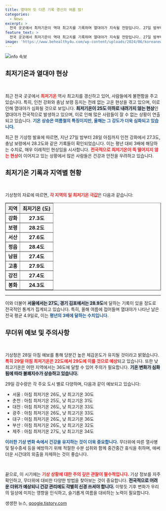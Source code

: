```yaml
---
title: 열대야 또 다른 기록 경신의 여름 밤!
categories:
  - News
excerpt: >
  전국 곳곳에서 최저기온이 역대 최고치를 기록하며 열대야가 지속될 전망입니다. 27일 밤부터 28일 아침, 강화와 보령 등에서 최저기온이 평년의 3배에 달하며 폭염 경고가 발효된 상황입니다. 잠 못 이루는 여름밤, 기온은 계속 상승하고 있습니다!
feature_text: >
  전국 곳곳에서 최저기온이 역대 최고치를 기록하며 열대야가 지속될 전망입니다. 27일 밤부터 28일 아침, 강화와 보령 등에서 최저기온이 평년의 3배에 달하며 폭염 경고가 발효된 상황입니다. 잠 못 이루는 여름밤, 기온은 계속 상승하고 있습니다!
image: 'https://www.behealthy4u.com/wp-content/uploads/2024/06/koreanews.jpg'
---
```


<p><img src="https://www.behealthy4u.com/wp-content/uploads/2024/06/koreanews.jpg" alt="info 속보" /></p>

<h2 data-ke-size="size26">최저기온과 열대야 현상</h2>

<p data-ke-size="size16">&nbsp;</p>

<p>최근 전국 곳곳에서 <b><span style="color: #ee2323;">최저기온</span></b> 역사 최고치를 경신하고 있어, 사람들에게 불편함을 주고 있습니다. 특히, 인천 강화와 충남 보령 등지는 전례 없는 고온 현상을 겪고 있으며, 이로 인해 열대야가 심화될 것으로 보입니다. <b><span style="background-color: #21538527;">최저기온이 25도 이하로 내려가지 않는 현상</span></b>인 열대야가 전국적으로 발생하고 있으며, 이로 인해 많은 사람들이 잘 수 없는 상황이 연출되고 있습니다. <b><span style="color: #1a5490;">기온 상승은 여름철의 특징이지만, 올해는 그 강도가 더욱 심화되고 있습니다.</span></b> </p>

<p>최근 한 기상청 발표에 따르면, 지난 27일 밤부터 28일 아침까지 인천 강화에서 27.3도, 충남 보령에서 28.2도와 같은 기록들이 확인되었습니다. 이는 평년 대비 3배에 해당하는 수치로, 매우 이례적인 현상임을 시사합니다. <b><span style="color: #ee2323;">전국적으로 최저기온이 뚝 떨어지지 않는 현상</span></b>이 이어지고 있는 상황에서 많은 사람들은 건강과 안전을 우려하고 있습니다.</p>

<h2 data-ke-size="size26">최저기온 기록과 지역별 현황</h2>

<p data-ke-size="size16">&nbsp;</p>

<p>기상청의 자료에 따르면, <b><span style="color: #ee2323;">각 지역의 일 최저기온 극값</span></b>은 다음과 같습니다:</p>

<table border="1" width="100%" style="border-collapse: collapse; text-align: center;">
<tr>
<th style="background-color: #f2f2f2;">지역</th>
<th style="background-color: #f2f2f2;">최저기온 (도)</th>
</tr>
<tr>
<td style="text-align: center; height: 17px;"><b>강화</b></td>
<td style="text-align: center; height: 17px;"><b>27.3도</b></td>
</tr>
<tr>
<td style="text-align: center; height: 17px;"><b>보령</b></td>
<td style="text-align: center; height: 17px;"><b>28.2도</b></td>
</tr>
<tr>
<td style="text-align: center; height: 17px;"><b>서산</b></td>
<td style="text-align: center; height: 17px;"><b>27.6도</b></td>
</tr>
<tr>
<td style="text-align: center; height: 17px;"><b>정읍</b></td>
<td style="text-align: center; height: 17px;"><b>28.4도</b></td>
</tr>
<tr>
<td style="text-align: center; height: 17px;"><b>남원</b></td>
<td style="text-align: center; height: 17px;"><b>27.4도</b></td>
</tr>
<tr>
<td style="text-align: center; height: 17px;"><b>고흥</b></td>
<td style="text-align: center; height: 17px;"><b>27.9도</b></td>
</tr>
<tr>
<td style="text-align: center; height: 17px;"><b>강진</b></td>
<td style="text-align: center; height: 17px;"><b>27.4도</b></td>
</tr>
<tr>
<td style="text-align: center; height: 17px;"><b>봉화</b></td>
<td style="text-align: center; height: 17px;"><b>24.3도</b></td>
</tr>
</table>

<hr>

<p>이와 더불어 <b><span style="background-color: #21538527;">서울에서는 27도, 경기 김포에서는 28.9도</span></b>에 달하는 기록이 있을 정도로 전국적인 통계가 집계되고 있습니다. 특히, 올해 여름에 접어들며 열대야가 나타난 날은 전국 평균 4.9일로, 이는 <b><span style="color: #1a5490;">평년의 3배에 달하는 수치입니다.</span></b> </p>

<h2 data-ke-size="size26">무더위 예보 및 주의사항</h2>

<p data-ke-size="size16">&nbsp;</p>

<p>기상청은 28일 아침 예보를 통해 당분간 높은 체감온도가 유지될 것이라고 밝혔습니다. <b><span style="color: #ee2323;">특히 29일 아침 최저기온은 22도에서 29도에 이를 것으로 예상</span></b>되고 있습니다. 또한 낮 최고기온은 어떤 지역에서는 36도에 달할 수 있어 주의가 필요합니다. <b><span style="background-color: #21538527;">기온 변화가 심화됨에 따라 불쾌지수가 상승하고 있습니다.</span></b></p>

<p>29일 강수량은 각 주요 도시 별로 다양하며, 다음과 같이 예보되고 있습니다:</p>

<ul>
<li>서울 : 아침 최저기온 26도, 낮 최고기온 30도</li>
<li>춘천 : 아침 최저기온 25도, 낮 최고기온 31도</li>
<li>대전 : 아침 최저기온 26도, 낮 최고기온 33도</li>
<li>광주 : 아침 최저기온 26도, 낮 최고기온 33도</li>
<li>대구 : 아침 최저기온 26도, 낮 최고기온 36도</li>
<li>부산 : 아침 최저기온 26도, 낮 최고기온 32도</li>
<li>제주 : 아침 최저기온 27도, 낮 최고기온 34도</li>
</ul>

<p><b><span style="color: #1a5490;">이러한 기상 변화 속에서 건강을 유지하는 것이 더욱 중요합니다.</span></b> 무더위에 따른 열사병 및 탈수증세 등을 예방하기 위해 적절한 수분 섭취와 함께 중간중간 휴식을 취하며, 애써 더운 시간대의 외출을 자제하는 것이 좋습니다. </p>

<p data-ke-size="size16">&nbsp;</p>

<p>끝으로, 이 시기에는 <b><span style="color: #ee2323;">기상 상황에 대한 주의 깊은 관찰이 필수적입니다.</span></b> 기상 정보를 자주 확인하고, 무더위에 대비한 다양한 방법을 찾아보는 것이 중요합니다. <b><span style="background-color: #21538527;">전국적으로 어려운 더위가 예상되니 건강 관리에도 각별히 신경 쓰셔야 합니다.</span></b> 이렇듯 기후 변화가 우리의 일상에 미치는 영향을 인식하고, 슬기롭게 여름을 대비하는 노력이 필요합니다.</p>
생생한 뉴스, <a href="https://qoogle.tistory.com" rel="dofollow">qoogle.tistory.com</a>


